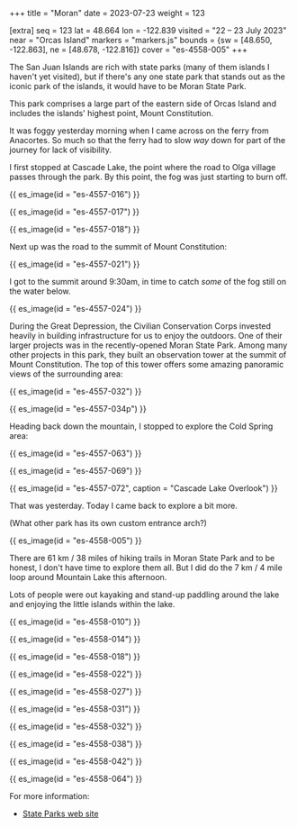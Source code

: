 +++
title = "Moran"
date = 2023-07-23
weight = 123

[extra]
seq = 123
lat = 48.664
lon = -122.839
visited = "22 – 23 July 2023"
near = "Orcas Island"
markers = "markers.js"
bounds = {sw = [48.650, -122.863], ne = [48.678, -122.816]}
cover = "es-4558-005"
+++

The San Juan Islands are rich with state parks (many of them islands I haven't yet visited), but if there's any one state park that stands out as the iconic park of the islands, it would have to be Moran State Park.

This park comprises a large part of the eastern side of Orcas Island and includes the islands' highest point, Mount Constitution.

<!-- more -->

It was foggy yesterday morning when I came across on the ferry from Anacortes. So much so that the ferry had to slow _way_ down for part of the journey for lack of visibility.

I first stopped at Cascade Lake, the point where the road to Olga village passes through the park. By this point, the fog was just starting to burn off.

{{ es_image(id = "es-4557-016") }}

{{ es_image(id = "es-4557-017") }}

{{ es_image(id = "es-4557-018") }}

Next up was the road to the summit of Mount Constitution:

{{ es_image(id = "es-4557-021") }}

I got to the summit around 9:30am, in time to catch _some_ of the fog still on the water below.

{{ es_image(id = "es-4557-024") }}

During the Great Depression, the Civilian Conservation Corps invested heavily in building infrastructure for us to enjoy the outdoors. One of their larger projects was in the recently-opened Moran State Park. Among many other projects in this park, they built an observation tower at the summit of Mount Constitution. The top of this tower offers some amazing panoramic views of the surrounding area:

{{ es_image(id = "es-4557-032") }}

{{ es_image(id = "es-4557-034p") }}

Heading back down the mountain, I stopped to explore the Cold Spring area:

{{ es_image(id = "es-4557-063") }}

{{ es_image(id = "es-4557-069") }}

{{ es_image(id = "es-4557-072", caption = "Cascade Lake Overlook") }}

That was yesterday. Today I came back to explore a bit more.

(What other park has its own custom entrance arch?)

{{ es_image(id = "es-4558-005") }}

There are 61 km / 38 miles of hiking trails in Moran State Park and to be honest, I don't have time to explore them all. But I did do the 7 km / 4 mile loop around Mountain Lake this afternoon.

Lots of people were out kayaking and stand-up paddling around the lake and enjoying the little islands within the lake.

{{ es_image(id = "es-4558-010") }}

{{ es_image(id = "es-4558-014") }}

{{ es_image(id = "es-4558-018") }}

{{ es_image(id = "es-4558-022") }}

{{ es_image(id = "es-4558-027") }}

{{ es_image(id = "es-4558-031") }}

{{ es_image(id = "es-4558-032") }}

{{ es_image(id = "es-4558-038") }}

{{ es_image(id = "es-4558-042") }}

{{ es_image(id = "es-4558-064") }}


For more information:

* [State Parks web site](https://www.parks.wa.gov/547/Moran)

